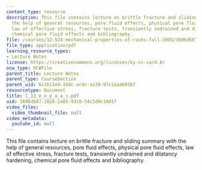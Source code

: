 ```yaml
---
content_type: resource
description: This file contains lecture on brittle fracture and sliding summary with
  the help of general resources, pore fluid effects, physical pore fluid effects,
  law of effective stress, fracture tests, transiently undrained and dilatancy hardening,
  chemical pore fluid effects and bibliography.
file: /courses/12-524-mechanical-properties-of-rocks-fall-2005/3606d68710282a0393c054c5d9c10d1f_l_13_e_o_p_a_a_s.pdf
file_type: application/pdf
learning_resource_types:
- Lecture Notes
license: https://creativecommons.org/licenses/by-nc-sa/4.0/
ocw_type: OCWFile
parent_title: Lecture Notes
parent_type: CourseSection
parent_uid: 6c1611e4-16dc-ac4c-a120-97c2aaa685b7
resourcetype: Document
title: l_13_e_o_p_a_a_s.pdf
uid: 3606d687-1028-2a03-93c0-54c5d9c10d1f
video_files:
  video_thumbnail_file: null
video_metadata:
  youtube_id: null
---
```

This file contains lecture on brittle fracture and sliding summary with the help of general resources, pore fluid effects, physical pore fluid effects, law of effective stress, fracture tests, transiently undrained and dilatancy hardening, chemical pore fluid effects and bibliography.